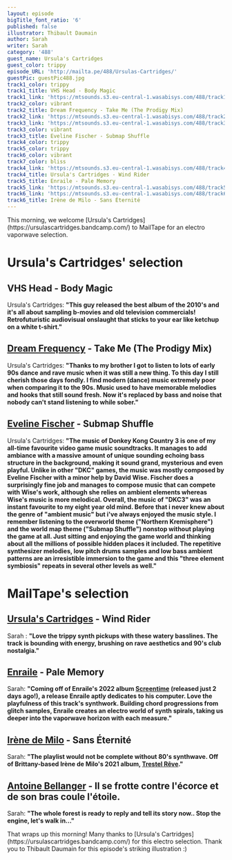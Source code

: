 ```yaml
---
layout: episode
bigTitle_font_ratio: '6'
published: false
illustrator: Thibault Daumain
author: Sarah
writer: Sarah
category: '488'
guest_name: Ursula's Cartridges
guest_color: trippy
episode_URL: 'http://mailta.pe/488/Ursulas-Cartridges/'
guestPic: guestPic488.jpg
track1_color: trippy
track1_title: VHS Head - Body Magic
track1_link: 'https://mtsounds.s3.eu-central-1.wasabisys.com/488/track1.mp3'
track2_color: vibrant
track2_title: Dream Frequency - Take Me (The Prodigy Mix)
track2_link: 'https://mtsounds.s3.eu-central-1.wasabisys.com/488/track2.mp3'
track3_link: 'https://mtsounds.s3.eu-central-1.wasabisys.com/488/track3.mp3'
track3_color: vibrant
track3_title: Eveline Fischer - Submap Shuffle
track4_color: trippy
track5_color: trippy
track6_color: vibrant
track7_color: bliss
track4_link: 'https://mtsounds.s3.eu-central-1.wasabisys.com/488/track4.mp3'
track4_title: Ursula's Cartridges - Wind Rider
track5_title: Enraile - Pale Memory
track5_link: 'https://mtsounds.s3.eu-central-1.wasabisys.com/488/track5.mp3'
track6_link: 'https://mtsounds.s3.eu-central-1.wasabisys.com/488/track6.mp3'
track6_title: Irène de Milo - Sans Éternité
---
```

<p id="introduction">This morning, we welcome [Ursula's Cartridges](https://ursulascartridges.bandcamp.com/) to MailTape for an electro vaporwave selection.
</p>

# Ursula's Cartridges' selection

## VHS Head - Body Magic
Ursula's Cartridges: **"**This guy released the best album of the 2010's and it's all about sampling b-movies and old television commercials! Retrofuturistic audiovisual onslaught that sticks to your ear like ketchup on a white t-shirt.**"**

## [Dream Frequency](https://peachesofficial.bandcamp.com) - Take Me (The Prodigy Mix)
Ursula's Cartridges: **"**Thanks to my brother I got to listen to lots of early 90s dance and rave music when it was still a new thing. To this day I still cherish those days fondly. I find modern (dance) music extremely poor when comparing it to the 90s. Music used to have memorable melodies and hooks that still sound fresh. Now it's replaced by bass and noise that nobody can't stand listening to while sober.**"**

## [Eveline Fischer](https://mmodemm.bandcamp.com/album/das-kinn-mdm-5) - Submap Shuffle
Ursula's Cartridges: **"**The music of Donkey Kong Country 3 is one of my all-time favourite video game music soundtracks. It manages to add ambiance with a massive amount of unique sounding echoing bass structure in the background, making it sound grand, mysterious and even playful. Unlike in other "DKC" games, the music was mostly composed by Eveline Fischer with a minor help by David Wise. Fischer does a surprisingly fine job and manages to compose music that can compete with Wise's work, although she relies on ambient elements whereas Wise's music is more melodical. Overall, the music of "DKC3" was an instant favourite to my eight year old mind. Before that i never knew about the genre of "ambient music" but i've always enjoyed the music style. I remember listening to the overworld theme ("Northern Kremisphere") and the world map theme ("Submap Shuffle") nonstop without playing the game at all. Just sitting and enjoying the game world and thinking about all the millions of possible hidden places it included. The repetitive synthesizer melodies, low pitch drums samples and low bass ambient patterns are an irresistible immersion to the game and this "three element symbiosis" repeats in several other levels as well.**"**

# MailTape's selection

## [Ursula's Cartridges](https://ursulascartridges.bandcamp.com/) - Wind Rider
Sarah : **"**Love the trippy synth pickups with these watery basslines. The track is bounding with energy, brushing on rave aesthetics and 90's club nostalgia.**"**  

## [Enraile](https://enrailekkr.bandcamp.com/) - Pale Memory
Sarah: **"**Coming off of Enraile's 2022 album [Screentime](https://enrailekkr.bandcamp.com/album/screentime) (released just 2 days ago!), a release Enraile aptly dedicates to his computer. Love the playfulness of this track's synthwork. Building chord progressions from glitch samples, Enraile creates an electro world of synth spirals, taking us deeper into the vaporwave horizon with each measure.**"**

## [Irène de Milo](https://irenedemilo.bandcamp.com/) - Sans Éternité
Sarah: **"**The playlist would not be complete without 80's synthwave. Off of Brittany-based Irène de Milo's 2021 album, [Trestel Rêve](https://irenedemilo.bandcamp.com/album/trestel-r-ve).**"**

## [Antoine Bellanger](https://antoinebellanger.bandcamp.com) - Il se frotte contre l'écorce et de son bras coule l'étoile.
Sarah: **"**The whole forest is ready to reply and tell its story now.. Stop the engine, let's walk in...**"**

<p id="outroduction">That wraps up this morning! Many thanks to [Ursula's Cartridges](https://ursulascartridges.bandcamp.com/) for this electro selection. Thank you to Thibault Daumain for this episode's striking illustration :)</p>
